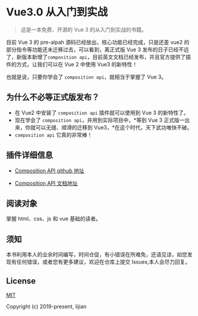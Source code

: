 # Vue3.0 从入门到实战

> 这是一本免费、开源的 Vue 3 的从入门到实战的书籍。

目前 Vue 3 的 pre-alpah 源码已经放出，核心功能已经完成，只是还差 vue2 的部分指令等功能还未迁移过去，可以看到，离正式版 Vue 3 发布的日子已经不远了，新版本新增了`composition api`，目前英文文档已经发布，并且官方提供了插件的方式，让我们可以在 Vue 2 中使用 Vue3 的新特性！

也就是说，只要你学会了 `composition api`，就相当于掌握了 Vue 3。

## 为什么不必等正式版发布？

- 在 Vue2 中安装了 `composition api` 插件就可以使用到 Vue 3 的新特性了。
- 现在学会了 `composition api`，并用到实际项目中，*等到 Vue 3 正式版一出来，你就可以无缝、顺滑的迁移到 Vue3，*在这个时代，天下武功唯快不破。
- `composition api` 它真的非常棒！

## 插件详细信息

- [Composition API github 地址](https://github.com/vuejs/composition-api)

- [Composition API 文档地址](https://vue-composition-api-rfc.netlify.com/)

## 阅读对象

掌握 html、css、js 和 vue 基础的读者。

## 须知

本书利用本人的业余时间编写，时间仓促，有小错误在所难免，还请见谅，如您发现有任何错误，或者您有更多建议，欢迎在仓库上提交 Issues,本人会尽力回复。

## License

[MIT](http://opensource.org/licenses/MIT)

Copyright (c) 2019-present, lijian
